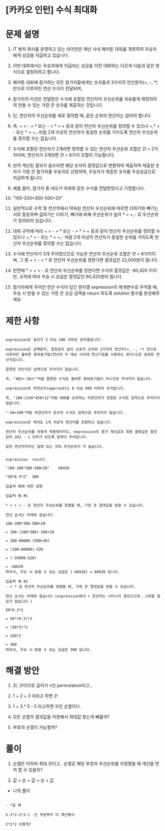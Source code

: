 # [카카오 인턴] 수식 최대화

# 문제 설명

1. IT 벤처 회사를 운영하고 있는 라이언은 매년 사내 해커톤 대회를 개최하여 우승자에게 상금을 지급하고 있습니다.

2. 이번 대회에서는 우승자에게 지급되는 상금을 이전 대회와는 다르게 다음과 같은 방식으로 결정하려고 합니다.

3. 해커톤 대회에 참가하는 모든 참가자들에게는 숫자들과 3가지의 연산문자(+, -, *) 만으로 이루어진 연산 수식이 전달되며,

4. 참가자의 미션은 전달받은 수식에 포함된 연산자의 우선순위를 자유롭게 재정의하여 만들 수 있는 가장 큰 숫자를 제출하는 것입니다.

5. 단, 연산자의 우선순위를 새로 정의할 때, 같은 순위의 연산자는 없어야 합니다.

6. 즉, + > - > * 또는 - > * > + 등과 같이 연산자 우선순위를 정의할 수 있으나 +,* > - 또는 * > +,-처럼 2개 이상의 연산자가 동일한 순위를 가지도록 연산자 우선순위를 정의할 수는 없습니다.

7. 수식에 포함된 연산자가 2개라면 정의할 수 있는 연산자 우선순위 조합은 2! = 2가지이며, 연산자가 3개라면 3! = 6가지 조합이 가능합니다.

8. 만약 계산된 결과가 음수라면 해당 숫자의 절댓값으로 변환하여 제출하며 제출한 숫자가 가장 큰 참가자를 우승자로 선정하며, 우승자가 제출한 숫자를 우승상금으로 지급하게 됩니다.

9. 예를 들어, 참가자 중 네오가 아래와 같은 수식을 전달받았다고 가정합니다.

10. "100-200*300-500+20"

11. 일반적으로 수학 및 전산학에서 약속된 연산자 우선순위에 따르면 더하기와 빼기는 서로 동등하며 곱하기는 더하기, 빼기에 비해 우선순위가 높아 * > +,- 로 우선순위가 정의되어 있습니다.

12. 대회 규칙에 따라 + > - > * 또는 - > * > + 등과 같이 연산자 우선순위를 정의할 수 있으나 +,* > - 또는 * > +,- 처럼 2개 이상의 연산자가 동일한 순위를 가지도록 연산자 우선순위를 정의할 수는 없습니다.

13. 수식에 연산자가 3개 주어졌으므로 가능한 연산자 우선순위 조합은 3! = 6가지이며, 그 중 + > - > * 로 연산자 우선순위를 정한다면 결괏값은 22,000원이 됩니다.

14. 반면에 * > + > - 로 연산자 우선순위를 정한다면 수식의 결괏값은 -60,420 이지만, 규칙에 따라 우승 시 상금은 절댓값인 60,420원이 됩니다.

15. 참가자에게 주어진 연산 수식이 담긴 문자열 expression이 매개변수로 주어질 때, 우승 시 받을 수 있는 가장 큰 상금 금액을 return 하도록 solution 함수를 완성해주세요.


# 제한 사항

```

expression은 길이가 3 이상 100 이하인 문자열입니다.

expression은 공백문자, 괄호문자 없이 오로지 숫자와 3가지의 연산자(+, -, *) 만으로 이루어진 올바른 중위표기법(연산의 두 대상 사이에 연산기호를 사용하는 방식)으로 표현된 연산식입니다.

잘못된 연산식은 입력으로 주어지지 않습니다.

즉, "402+-561*"처럼 잘못된 수식은 올바른 중위표기법이 아니므로 주어지지 않습니다.

expression의 피연산자(operand)는 0 이상 999 이하의 숫자입니다.

즉, "100-2145*458+12"처럼 999를 초과하는 피연산자가 포함된 수식은 입력으로 주어지지 않습니다.

"-56+100"처럼 피연산자가 음수인 수식도 입력으로 주어지지 않습니다.

expression은 적어도 1개 이상의 연산자를 포함하고 있습니다.

연산자 우선순위를 어떻게 적용하더라도, expression의 중간 계산값과 최종 결괏값은 절댓값이 263 - 1 이하가 되도록 입력이 주어집니다.

같은 연산자끼리는 앞에 있는 것의 우선순위가 더 높습니다.


expression	result

"100-200*300-500+20"	60420

"50*6-3*2"	300

입출력 예에 대한 설명

입출력 예 #1

* > + > - 로 연산자 우선순위를 정했을 때, 가장 큰 절댓값을 얻을 수 있습니다.

연산 순서는 아래와 같습니다.

100-200*300-500+20

= 100-(200*300)-500+20

= 100-60000-(500+20)

= (100-60000)-520

= (-59900-520)

= -60420
따라서, 우승 시 받을 수 있는 상금은 |-60420| = 60420 입니다.

입출력 예 #2
- > * 로 연산자 우선순위를 정했을 때, 가장 큰 절댓값을 얻을 수 있습니다.

연산 순서는 아래와 같습니다.(expression에서 + 연산자는 나타나지 않았으므로, 고려할 필요가 없습니다.)

50*6-3*2

= 50*(6-3)*2

= (50*3)*2

= 150*2

= 300
따라서, 우승 시 받을 수 있는 상금은 300 입니다.

```

# 해결 방안

1. 3!, 2!이므로 길이가 n인 permutation이고..

2. 1 + 2 + 3 이라고 하면 2!

3. 1 + 3 * 5 - 5 라고하면 3!인 순열이다.

4. 모든 순열의 결과값을 저장해서 최대값 찾는게 빠를까?

5. 부호의 순열이 가능할까?

# 풀이

1. 순열은 어차피 최대 3!이고.. 순열로 해당 부호의 우선순위를 지정했을 때 계산을 먼저 할 수 있을지?

2. 값 + 순 + 값 + 순 + 값

- 나의 풀이

```

- *일 때

5-3*2-1*3-1 -인 부분부터 다 계산해서

2*1*2 이렇게?



```